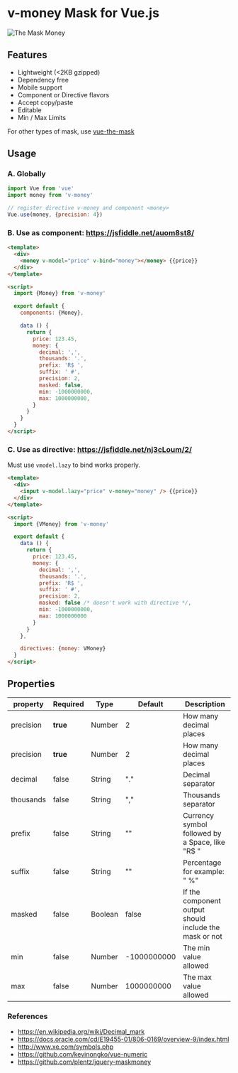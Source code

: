 # v-money Mask for Vue.js

![The Mask Money](https://cdn-images-1.medium.com/max/600/1*Rpc289FpghuHrnzyVpOUig.gif)

## Features

- Lightweight (<2KB gzipped)
- Dependency free
- Mobile support
- Component or Directive flavors
- Accept copy/paste
- Editable
- Min / Max Limits

For other types of mask, use [vue-the-mask](https://vuejs-tips.github.io/vue-the-mask)

## Usage

### A. Globally

```js
import Vue from 'vue'
import money from 'v-money'

// register directive v-money and component <money>
Vue.use(money, {precision: 4})
```

### B. Use as component: https://jsfiddle.net/auom8st8/

```html
<template>
  <div>
    <money v-model="price" v-bind="money"></money> {{price}}
  </div>
</template>

<script>
  import {Money} from 'v-money'

  export default {
    components: {Money},

    data () {
      return {
        price: 123.45,
        money: {
          decimal: ',',
          thousands: '.',
          prefix: 'R$ ',
          suffix: ' #',
          precision: 2,
          masked: false,
          min: -1000000000,
          max: 1000000000,
        }
      }
    }
  }
</script>
```

### C. Use as directive: https://jsfiddle.net/nj3cLoum/2/
Must use `vmodel.lazy` to bind works properly.
```html
<template>
  <div>
    <input v-model.lazy="price" v-money="money" /> {{price}}
  </div>
</template>

<script>
  import {VMoney} from 'v-money'

  export default {
    data () {
      return {
        price: 123.45,
        money: {
          decimal: ',',
          thousands: '.',
          prefix: 'R$ ',
          suffix: ' #',
          precision: 2,
          masked: false /* doesn't work with directive */,
          min: -1000000000,
          max: 1000000000
        }
      }
    },

    directives: {money: VMoney}
  }
</script>
```

## Properties

| property  | Required | Type    | Default     | Description                                             |
|-----------|----------|---------|-------------|---------------------------------------------------------|
| precision | **true** | Number  | 2           | How many decimal places                                 |
| precision | **true** | Number  | 2           | How many decimal places                                 |
| decimal   | false    | String  | "."         | Decimal separator                                       |
| thousands | false    | String  | ","         | Thousands separator                                     |
| prefix    | false    | String  | ""          | Currency symbol followed by a Space, like "R$ "         |
| suffix    | false    | String  | ""          | Percentage for example: " %"                            |
| masked    | false    | Boolean | false       | If the component output should include the mask or not  |
| min       | false    | Number  | -1000000000 | The min value allowed                                   |
| max       | false    | Number  | 1000000000  | The max value allowed                                   |

### References

- https://en.wikipedia.org/wiki/Decimal_mark
- https://docs.oracle.com/cd/E19455-01/806-0169/overview-9/index.html
- http://www.xe.com/symbols.php
- https://github.com/kevinongko/vue-numeric
- https://github.com/plentz/jquery-maskmoney
